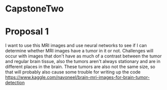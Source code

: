 # CapstoneTwo

# Proposal 1
I want to use this MRI images and use neural networks to see if I can determine whether MRI images have a tumor in it or not. Challenges will occur with images that don't have as much of a contrast between the tumor and regular brain tissue, also the tumors aren't always stationary and are in different places in the brain. These tumors are also not the same size, so that will probably also cause some trouble for writing up the code 
https://www.kaggle.com/navoneel/brain-mri-images-for-brain-tumor-detection
